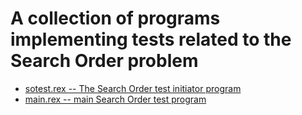 # A collection of programs implementing tests related to the Search Order problem

* [sotest.rex -- The Search Order test initiator program](sotest.rex)
* [main.rex -- main Search Order test program](main.rex)

